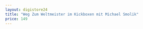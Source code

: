 ```yaml
---
layout: digistore24
title: "Weg Zum Weltmeister im Kickboxen mit Michael Smolik"
price: 149
---
```

